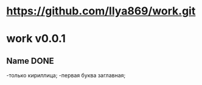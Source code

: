 # https://github.com/Ilya869/work.git
# work v0.0.1
## Name DONE
   -только кириллица;
   -первая буква заглавная;

